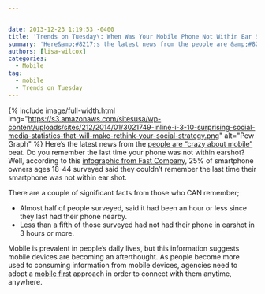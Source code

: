 ```yaml
---


date: 2013-12-23 1:19:53 -0400
title: 'Trends on Tuesday\: When Was Your Mobile Phone Not Within Ear Shot?'
summary: 'Here&amp;#8217;s the latest news from the people are &amp;#8220;crazy about mobile&amp;#8221; beat. Do you remember the last time your phone was not within earshot? Well, according to this infographic from Fast Company, 25% of smartphone owners ages 18-44 surveyed said they couldn&amp;#8217;t remember the last time their smartphone was not within'
authors: [lisa-wilcox]
categories:
  - Mobile
tag:
  - mobile
  - Trends on Tuesday
---
```


{% include image/full-width.html img="https://s3.amazonaws.com/sitesusa/wp-content/uploads/sites/212/2014/01/3021749-inline-i-3-10-surprising-social-media-statistics-that-will-make-rethink-your-social-strategy.png" alt="Pew Graph" %}
Here&#8217;s the latest news from the [people are &#8220;crazy about mobile&#8221;](https://howtomobile.apps.gov/2013/08/13/trends-on-tuesday-people-are-crazy-about-mobile/) beat. Do you remember the last time your phone was not within earshot? Well, according to this [infographic from Fast Company](http://www.fastcompany.com/3021749/work-smart/10-surprising-social-media-statistics-that-will-make-you-rethink-your-social-stra), 25% of smartphone owners ages 18-44 surveyed said they couldn&#8217;t remember the last time their smartphone was not within ear shot.

There are a couple of significant facts from those who CAN remember;

  * Almost half of people surveyed, said it had been an hour or less since they last had their phone nearby.
  * Less than a fifth of those surveyed had not had their phone in earshot in 3 hours or more.

Mobile is prevalent in people&#8217;s daily lives, but this information suggests mobile devices are becoming an afterthought. As people become more used to consuming information from mobile devices, agencies need to adopt a [mobile first](https://www.WHATEVER/2013/09/30/mobile-first/ "Mobile First") approach in order to connect with them anytime, anywhere.